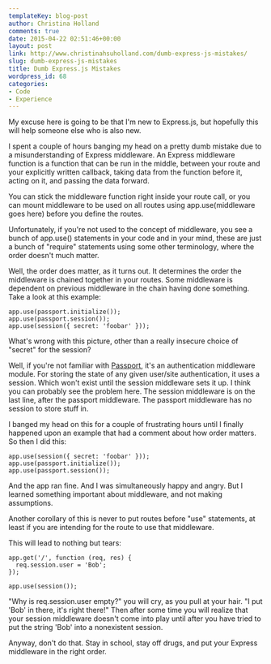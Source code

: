 ```yaml
---
templateKey: blog-post
author: Christina Holland
comments: true
date: 2015-04-22 02:51:46+00:00
layout: post
link: http://www.christinahsuholland.com/dumb-express-js-mistakes/
slug: dumb-express-js-mistakes
title: Dumb Express.js Mistakes
wordpress_id: 68
categories:
- Code
- Experience
---
```


My excuse here is going to be that I'm new to Express.js, but hopefully this will help someone else who is also new.

I spent a couple of hours banging my head on a pretty dumb mistake due to a misunderstanding of Express middleware.  An Express middleware function is a function that can be run in the middle, between your route and your explicitly written callback, taking data from the function before it, acting on it, and passing the data forward.

You can stick the middleware function right inside your route call, or you can mount middleware to be used on all routes using app.use(middleware goes here) before you define the routes.

Unfortunately, if you're not used to the concept of middleware, you see a bunch of app.use() statements in your code and in your mind, these are just a bunch of "require" statements using some other terminology, where the order doesn't much matter.
<!-- more -->
Well, the order does matter, as it turns out.  It determines the order the middleware is chained together in your routes.  Some middleware is dependent on previous middleware in the chain having done something.  Take a look at this example:


    
    
    app.use(passport.initialize());
    app.use(passport.session());
    app.use(session({ secret: 'foobar' }));
    



What's wrong with this picture, other than a really insecure choice of "secret" for the session?

Well, if you're not familiar with [Passport](http://passportjs.org/guide/oauth/), it's an authentication middleware module.  For storing the state of any given user/site authentication, it uses a session.  Which won't exist until the session middleware sets it up.  I think you can probably see the problem here.  The session middleware is on the last line, after the passport middleware.  The passport middleware has no session to store stuff in.

I banged my head on this for a couple of frustrating hours until I finally happened upon an example that had a comment about how order matters.  So then I did this:


    
    
    app.use(session({ secret: 'foobar' }));
    app.use(passport.initialize());
    app.use(passport.session());
    



And the app ran fine.  And I was simultaneously happy and angry.  But I learned something important about middleware, and not making assumptions.

Another corollary of this is never to put routes before "use" statements, at least if you are intending for the route to use that middleware.

This will lead to nothing but tears:


    
    
    app.get('/', function (req, res) {
      req.session.user = 'Bob';
    });
    
    app.use(session());
    



"Why is req.session.user empty?" you will cry, as you pull at your hair.  "I put 'Bob' in there, it's right there!"  Then after some time you will realize that your session middleware doesn't come into play until after you have tried to put the string 'Bob' into a nonexistent session.

Anyway, don't do that.  Stay in school, stay off drugs, and put your Express middleware in the right order.
